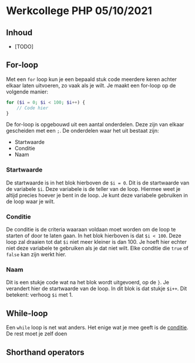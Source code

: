 # Werkcollege PHP 05/10/2021

## Inhoud

- [TODO]

## For-loop

Met een `for` loop kun je een bepaald stuk code meerdere keren achter elkaar laten uitvoeren, zo vaak als je wilt. Je maakt een for-loop op de volgende manier:

```php
for ($i = 0; $i < 100; $i++) {
	// Code hier
}
```

De for-loop is opgebouwd uit een aantal onderdelen. Deze zijn van elkaar gescheiden met een `;`. De onderdelen waar het uit bestaat zijn:

- Startwaarde
- Conditie
- Naam

### Startwaarde

De startwaarde is in het blok hierboven de `$i = 0`. Dit is de startwaarde van de variabele `$i`. Deze variabele is de teller van de loop. Hiermee weet je altijd precies hoever je bent in de loop. Je kunt deze variabele gebruiken in de loop waar je wilt.

### Conditie

De conditie is de criteria waaraan voldaan moet worden om de loop te starten of door te laten gaan. In het blok hierboven is dat `$i < 100`. Deze loop zal draaien tot dat `$i` niet meer kleiner is dan 100. Je hoeft hier echter niet deze variabele te gebruiken als je dat niet wilt. Elke conditie die `true` of `false` kan zijn werkt hier.

### Naam

Dit is een stukje code wat na het blok wordt uitgevoerd, op de `}`. Je verandert hier de startwaarde van de loop. In dit blok is dat stukje `$i++`. Dit betekent: verhoog `$i` met 1.

## While-loop

Een `while` loop is net wat anders. Het enige wat je mee geeft is de [conditie](#Conditie). De rest moet je zelf doen 

## Shorthand operators